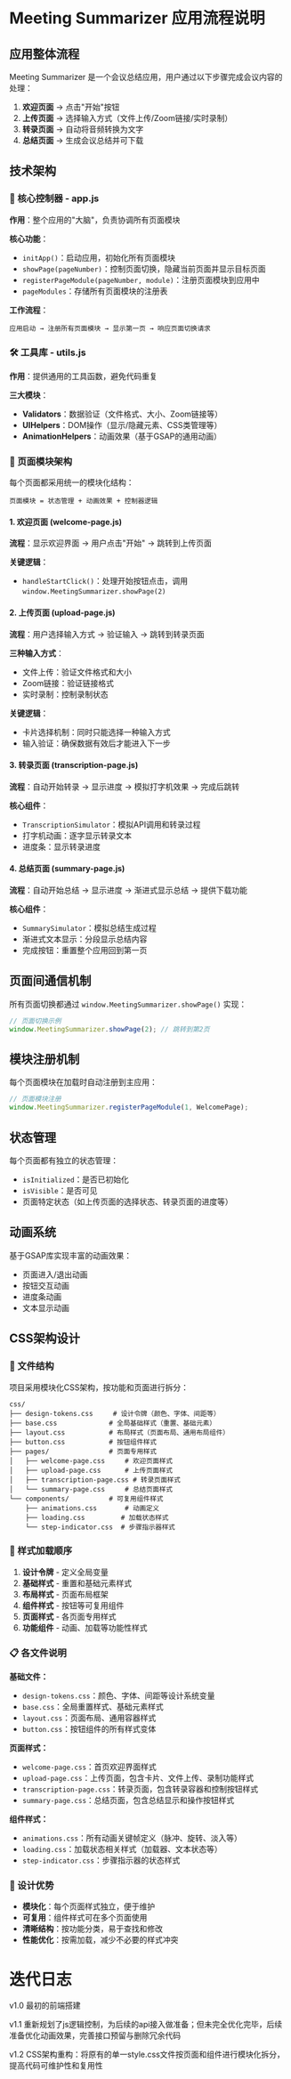 # Meeting Summarizer 应用流程说明

## 应用整体流程

Meeting Summarizer 是一个会议总结应用，用户通过以下步骤完成会议内容的处理：

1. **欢迎页面** → 点击"开始"按钮
2. **上传页面** → 选择输入方式（文件上传/Zoom链接/实时录制）
3. **转录页面** → 自动将音频转换为文字
4. **总结页面** → 生成会议总结并可下载

## 技术架构

### 🎯 核心控制器 - app.js

**作用**：整个应用的"大脑"，负责协调所有页面模块

**核心功能**：
- `initApp()`：启动应用，初始化所有页面模块
- `showPage(pageNumber)`：控制页面切换，隐藏当前页面并显示目标页面
- `registerPageModule(pageNumber, module)`：注册页面模块到应用中
- `pageModules`：存储所有页面模块的注册表

**工作流程**：
```
应用启动 → 注册所有页面模块 → 显示第一页 → 响应页面切换请求
```

### 🛠️ 工具库 - utils.js

**作用**：提供通用的工具函数，避免代码重复

**三大模块**：
- **Validators**：数据验证（文件格式、大小、Zoom链接等）
- **UIHelpers**：DOM操作（显示/隐藏元素、CSS类管理等）
- **AnimationHelpers**：动画效果（基于GSAP的通用动画）

### 📄 页面模块架构

每个页面都采用统一的模块化结构：

```
页面模块 = 状态管理 + 动画效果 + 控制器逻辑
```

#### 1. 欢迎页面 (welcome-page.js)
**流程**：显示欢迎界面 → 用户点击"开始" → 跳转到上传页面

**关键逻辑**：
- `handleStartClick()`：处理开始按钮点击，调用 `window.MeetingSummarizer.showPage(2)`

#### 2. 上传页面 (upload-page.js)
**流程**：用户选择输入方式 → 验证输入 → 跳转到转录页面

**三种输入方式**：
- 文件上传：验证文件格式和大小
- Zoom链接：验证链接格式
- 实时录制：控制录制状态

**关键逻辑**：
- 卡片选择机制：同时只能选择一种输入方式
- 输入验证：确保数据有效后才能进入下一步

#### 3. 转录页面 (transcription-page.js)
**流程**：自动开始转录 → 显示进度 → 模拟打字机效果 → 完成后跳转

**核心组件**：
- `TranscriptionSimulator`：模拟API调用和转录过程
- 打字机动画：逐字显示转录文本
- 进度条：显示转录进度

#### 4. 总结页面 (summary-page.js)
**流程**：自动开始总结 → 显示进度 → 渐进式显示总结 → 提供下载功能

**核心组件**：
- `SummarySimulator`：模拟总结生成过程
- 渐进式文本显示：分段显示总结内容
- 完成按钮：重置整个应用回到第一页

## 页面间通信机制

所有页面切换都通过 `window.MeetingSummarizer.showPage()` 实现：

```javascript
// 页面切换示例
window.MeetingSummarizer.showPage(2); // 跳转到第2页
```

## 模块注册机制

每个页面模块在加载时自动注册到主应用：

```javascript
// 页面模块注册
window.MeetingSummarizer.registerPageModule(1, WelcomePage);
```

## 状态管理

每个页面都有独立的状态管理：
- `isInitialized`：是否已初始化
- `isVisible`：是否可见
- 页面特定状态（如上传页面的选择状态、转录页面的进度等）

## 动画系统

基于GSAP库实现丰富的动画效果：
- 页面进入/退出动画
- 按钮交互动画
- 进度条动画
- 文本显示动画

## CSS架构设计

### 📁 文件结构

项目采用模块化CSS架构，按功能和页面进行拆分：

```
css/
├── design-tokens.css     # 设计令牌（颜色、字体、间距等）
├── base.css             # 全局基础样式（重置、基础元素）
├── layout.css           # 布局样式（页面布局、通用布局组件）
├── button.css           # 按钮组件样式
├── pages/               # 页面专用样式
│   ├── welcome-page.css     # 欢迎页面样式
│   ├── upload-page.css      # 上传页面样式
│   ├── transcription-page.css # 转录页面样式
│   └── summary-page.css     # 总结页面样式
└── components/          # 可复用组件样式
    ├── animations.css       # 动画定义
    ├── loading.css         # 加载状态样式
    └── step-indicator.css  # 步骤指示器样式
```

### 🎨 样式加载顺序

1. **设计令牌** - 定义全局变量
2. **基础样式** - 重置和基础元素样式
3. **布局样式** - 页面布局框架
4. **组件样式** - 按钮等可复用组件
5. **页面样式** - 各页面专用样式
6. **功能组件** - 动画、加载等功能性样式

### 📋 各文件说明

**基础文件：**
- `design-tokens.css`：颜色、字体、间距等设计系统变量
- `base.css`：全局重置样式、基础元素样式
- `layout.css`：页面布局、通用容器样式
- `button.css`：按钮组件的所有样式变体

**页面样式：**
- `welcome-page.css`：首页欢迎界面样式
- `upload-page.css`：上传页面，包含卡片、文件上传、录制功能样式
- `transcription-page.css`：转录页面，包含转录容器和控制按钮样式
- `summary-page.css`：总结页面，包含总结显示和操作按钮样式

**组件样式：**
- `animations.css`：所有动画关键帧定义（脉冲、旋转、淡入等）
- `loading.css`：加载状态相关样式（加载器、文本状态等）
- `step-indicator.css`：步骤指示器的状态样式

### 🔧 设计优势

- **模块化**：每个页面样式独立，便于维护
- **可复用**：组件样式可在多个页面使用
- **清晰结构**：按功能分类，易于查找和修改
- **性能优化**：按需加载，减少不必要的样式冲突

# 迭代日志

v1.0 最初的前端搭建

v1.1 重新规划了js逻辑控制，为后续的api接入做准备；但未完全优化完毕，后续准备优化动画效果，完善接口预留与删除冗余代码

v1.2 CSS架构重构：将原有的单一style.css文件按页面和组件进行模块化拆分，提高代码可维护性和复用性

